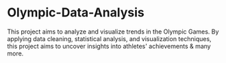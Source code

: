 # Olympic-Data-Analysis

This project aims to analyze and visualize trends in the Olympic Games. By applying data cleaning, statistical analysis, and visualization techniques, this project aims to uncover insights into athletes' achievements & many more.
